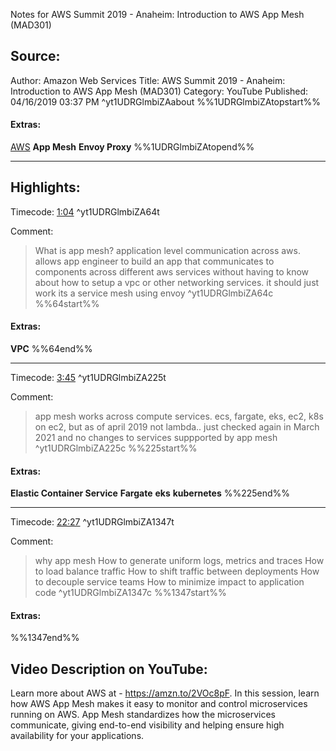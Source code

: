 Notes for AWS Summit 2019 - Anaheim: Introduction to AWS App Mesh (MAD301)

## Source:
Author: Amazon Web Services
Title: AWS Summit 2019 - Anaheim: Introduction to AWS App Mesh (MAD301)
Category: YouTube
Published: 04/16/2019 03:37 PM
 ^yt1UDRGlmbiZAabout
%%1UDRGlmbiZAtopstart%%
#### Extras:
[AWS](AWS.md) **App Mesh** **Envoy Proxy**
%%1UDRGlmbiZAtopend%%

-----
## Highlights:

Timecode: [1:04](https://www.youtube.com/watch?v=1UDRGlmbiZA&t=64) ^yt1UDRGlmbiZA64t

Comment: 
>What is app mesh? application level communication across aws. allows app engineer to build an app that communicates to components across different aws services without having to know about how to setup a vpc or other networking services. it should just work
>its a service mesh using envoy ^yt1UDRGlmbiZA64c
%%64start%%
#### Extras:
**VPC**
%%64end%%


-----
Timecode: [3:45](https://www.youtube.com/watch?v=1UDRGlmbiZA&t=225) ^yt1UDRGlmbiZA225t

Comment: 
>app mesh works across compute services. ecs, fargate, eks, ec2, k8s on ec2, but as of april 2019 not lambda.. just checked again in March 2021 and no changes to services suppported by app mesh ^yt1UDRGlmbiZA225c
%%225start%%
#### Extras:
**Elastic Container Service** **Fargate** **eks** **kubernetes**
%%225end%%


-----
Timecode: [22:27](https://www.youtube.com/watch?v=1UDRGlmbiZA&t=1347) ^yt1UDRGlmbiZA1347t

Comment: 
>why app mesh
>How to generate uniform logs, metrics and traces
>How to load balance traffic
>How to shift traffic between deployments
>How to decouple service teams
>How to minimize impact to application code ^yt1UDRGlmbiZA1347c
%%1347start%%
#### Extras:

%%1347end%%


## Video Description on YouTube:
Learn more about AWS at - https://amzn.to/2VOc8pF.
In this session, learn how AWS App Mesh makes it easy to monitor and control microservices running on AWS. App Mesh standardizes how the microservices communicate, giving end-to-end visibility and helping ensure high availability for your applications.